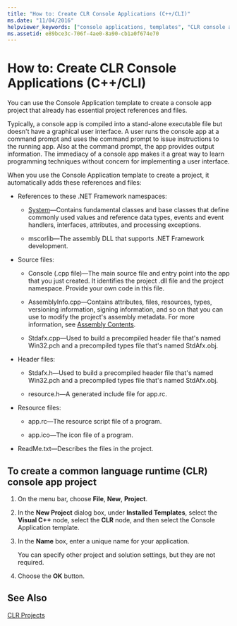 ```yaml
---
title: "How to: Create CLR Console Applications (C++/CLI)"
ms.date: "11/04/2016"
helpviewer_keywords: ["console applications, templates", "CLR console applications, project template"]
ms.assetid: e89bce3c-706f-4ae0-8a90-cb1a0f674e70
---
```

# How to: Create CLR Console Applications (C++/CLI)

You can use the Console Application template to create a console app project that already has essential project references and files.

Typically, a console app is compiled into a stand-alone executable file but doesn't have a graphical user interface. A user runs the console app at a command prompt and uses the command prompt to issue instructions to the running app. Also at the command prompt, the app provides output information. The immediacy of a console app makes it a great way to learn programming techniques without concern for implementing a user interface.

When you use the Console Application template to create a project, it automatically adds these references and files:

- References to these .NET Framework namespaces:

   - [System](https://msdn.microsoft.com/library/system.appdomainmanager.appdomainmanager.aspx)—Contains fundamental classes and base classes that define commonly used values and reference data types, events and event handlers, interfaces, attributes, and processing exceptions.

   - mscorlib—The assembly DLL that supports .NET Framework development.

- Source files:

   - Console (.cpp file)—The main source file and entry point into the app that you just created. It identifies the project .dll file and the project namespace. Provide your own code in this file.

   - AssemblyInfo.cpp—Contains attributes, files, resources, types, versioning information, signing information, and so on that you can use to modify the project's assembly metadata. For more information, see [Assembly Contents](/dotnet/framework/app-domains/assembly-contents).

   - Stdafx.cpp—Used to build a precompiled header file that's named Win32.pch and a precompiled types file that's named StdAfx.obj.

- Header files:

   - Stdafx.h—Used to build a precompiled header file that's named Win32.pch and a precompiled types file that's named StdAfx.obj.

   - resource.h—A generated include file for app.rc.

- Resource files:

   - app.rc—The resource script file of a program.

   - app.ico—The icon file of a program.

- ReadMe.txt—Describes the files in the project.

## To create a common language runtime (CLR) console app project

1. On the menu bar, choose **File**, **New**, **Project**.

1. In the **New Project** dialog box, under **Installed Templates**, select the **Visual C++** node, select the **CLR** node, and then select the Console Application template.

1. In the **Name** box, enter a unique name for your application.

   You can specify other project and solution settings, but they are not required.

1. Choose the **OK** button.

## See Also

[CLR Projects](../ide/files-created-for-clr-projects.md)

